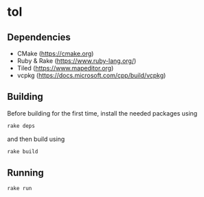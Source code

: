 # tol

## Dependencies

- CMake (https://cmake.org)
- Ruby & Rake (https://www.ruby-lang.org/)
- Tiled (https://www.mapeditor.org)
- vcpkg (https://docs.microsoft.com/cpp/build/vcpkg)

## Building

Before building for the first time, install the needed packages using

```sh
rake deps
```

and then build using

```sh
rake build
```

## Running

```sh
rake run
```
